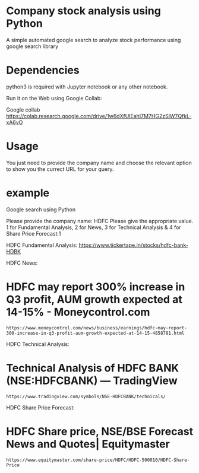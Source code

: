 # Company stock analysis using Python
A simple automated google search to analyze stock performance using google search library

# Dependencies
python3 is required with Jupyter notebook or any other notebook.

Run it on the Web using Google Collab:

Google collab https://colab.research.google.com/drive/1w6dXfUlEahI7M7HG2zSlW7QfkL-xA6vO

# Usage
You just need to provide the company name and choose the relevant option to show you the currect URL for your query.
# example

Google search using Python

Please provide the company name: HDFC
Please give the appropriate value. 1 for Fundamental Analysis, 2 for News, 3 for Technical Analysis & 4 for Share Price Forecast:1

HDFC Fundamental Analysis:
  https://www.tickertape.in/stocks/hdfc-bank-HDBK
  
 HDFC News:
  # HDFC may report 300% increase in Q3 profit, AUM growth expected at 14-15% - Moneycontrol.com
	https://www.moneycontrol.com/news/business/earnings/hdfc-may-report-300-increase-in-q3-profit-aum-growth-expected-at-14-15-4858781.html
 
HDFC Technical Analysis:
  # Technical Analysis of HDFC BANK (NSE:HDFCBANK) — TradingView
	https://www.tradingview.com/symbols/NSE-HDFCBANK/technicals/

HDFC Share Price Forecast:
  # HDFC Share price, NSE/BSE Forecast News and Quotes| Equitymaster
	https://www.equitymaster.com/share-price/HDFC/HDFC-500010/HDFC-Share-Price
